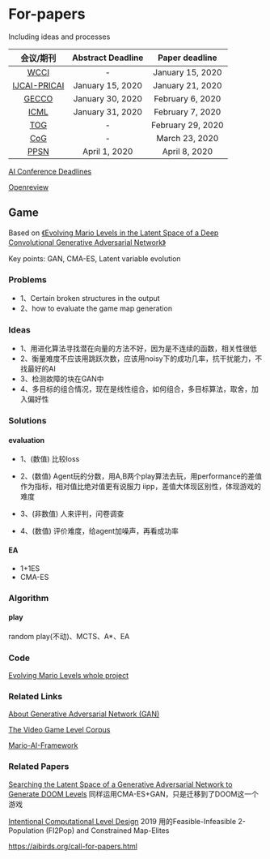 # For-papers

Including ideas and processes



|                          会议/期刊                           | Abstract Deadline |  Paper deadline   |
| :----------------------------------------------------------: | :---------------: | :---------------: |
|             [WCCI](https://wcci2020.org/calls/)              |         -         | January 15, 2020  |
| [IJCAI-PRICAI](https://www.ijcai20.org/call-for-papers.html) | January 15, 2020  | January 21, 2020  |
| [GECCO](https://gecco-2020.sigevo.org/index.html/Call+for+Papers) | January 30, 2020  | February 6, 2020  |
|                   [ICML](https://icml.cc/)                   | January 31, 2020  | February 7, 2020  |
|          [TOG](http://transactions.games/#special)           |         -         | February 29, 2020 |
|             [CoG](http://ieee-cog.org/2020/cfp)              |         -         |  March 23, 2020   |
|        [PPSN](https://ppsn2020.liacs.leidenuniv.nl/)         |   April 1, 2020   |   April 8, 2020   |

[AI Conference Deadlines](https://aideadlin.es/?sub=,ML,RO,CV,SP,NLP,DM)

[Openreview](https://openreview.net/)



## Game

Based on [《Evolving Mario Levels in the Latent Space of a Deep Convolutional Generative Adversarial Network》](https://arxiv.org/abs/1805.00728)

Key points: GAN, CMA-ES, Latent variable evolution

### Problems

* 1、Certain broken structures in the output
* 2、how to evaluate the game map generation

### Ideas

* 1、用进化算法寻找潜在向量的方法不好，因为是不连续的函数，相关性很低
* 2、衡量难度不应该用跳跃次数，应该用noisy下的成功几率，抗干扰能力，不找最好的AI
* 3、检测故障的块在GAN中
* 4、多目标的组合情况，现在是线性组合，如何组合，多目标算法，取舍，加入偏好性

### Solutions

#### evaluation

* 1、(数值) 比较loss
* 2、(数值) Agent玩的分数，用A,B两个play算法去玩，用performance的差值作为指标，相对值比绝对值更有说服力 iipp，差值大体现区别性，体现游戏的难度
* 3、(非数值) 人来评判，问卷调查

* 4、(数值) 评价难度，给agent加噪声，再看成功率

#### EA

* 1+1ES 
* CMA-ES



### Algorithm

#### play 

random play(不动)、MCTS、A*、EA

### Code

[Evolving Mario Levels whole project](https://github.com/TheHedgeify/DagstuhlGAN)



### Related Links

[About Generative Adversarial Network (GAN)](https://github.com/yzy1996/Artificial-Intelligence/tree/master/Machine-Learning/GAN)

[The Video Game Level Corpus](https://github.com/TheVGLC/TheVGLC)

[Mario-AI-Framework](https://github.com/amidos2006/Mario-AI-Framework)



### Related Papers

[Searching the Latent Space of a Generative Adversarial Network to Generate DOOM Levels](https://ieeexplore.ieee.org/stamp/stamp.jsp?tp=&arnumber=8848011) 同样运用CMA-ES+GAN，只是迁移到了DOOM这一个游戏

[Intentional Computational Level Design](https://arxiv.org/pdf/1904.08972.pdf) 2019 用的Feasible-Infeasible 2-Population (FI2Pop) and Constrained Map-Elites



https://aibirds.org/call-for-papers.html